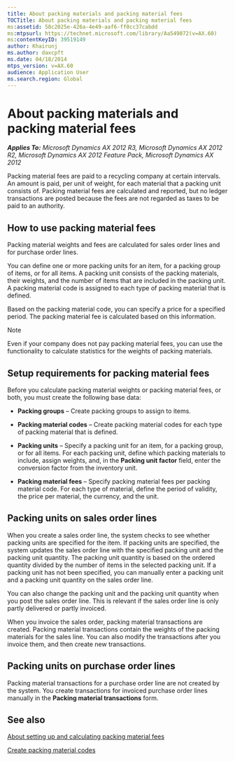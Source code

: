 ```yaml
---
title: About packing materials and packing material fees
TOCTitle: About packing materials and packing material fees
ms:assetid: 58c2025e-426a-4e49-aaf6-ff0cc37cabdd
ms:mtpsurl: https://technet.microsoft.com/library/Aa549072(v=AX.60)
ms:contentKeyID: 39519149
author: Khairunj
ms.author: daxcpft
ms.date: 04/18/2014
mtps_version: v=AX.60
audience: Application User
ms.search.region: Global
---
```


# About packing materials and packing material fees 


_**Applies To:** Microsoft Dynamics AX 2012 R3, Microsoft Dynamics AX 2012 R2, Microsoft Dynamics AX 2012 Feature Pack, Microsoft Dynamics AX 2012_

Packing material fees are paid to a recycling company at certain intervals. An amount is paid, per unit of weight, for each material that a packing unit consists of. Packing material fees are calculated and reported, but no ledger transactions are posted because the fees are not regarded as taxes to be paid to an authority.

## How to use packing material fees

Packing material weights and fees are calculated for sales order lines and for purchase order lines.

You can define one or more packing units for an item, for a packing group of items, or for all items. A packing unit consists of the packing materials, their weights, and the number of items that are included in the packing unit. A packing material code is assigned to each type of packing material that is defined.

Based on the packing material code, you can specify a price for a specified period. The packing material fee is calculated based on this information.


> [!NOTE]
> <P>Even if your company does not pay packing material fees, you can use the functionality to calculate statistics for the weights of packing materials.</P>



## Setup requirements for packing material fees

Before you calculate packing material weights or packing material fees, or both, you must create the following base data:

  - **Packing groups** – Create packing groups to assign to items.

  - **Packing material codes** – Create packing material codes for each type of packing material that is defined.

  - **Packing units** – Specify a packing unit for an item, for a packing group, or for all items. For each packing unit, define which packing materials to include, assign weights, and, in the **Packing unit factor** field, enter the conversion factor from the inventory unit.

  - **Packing material fees** – Specify packing material fees per packing material code. For each type of material, define the period of validity, the price per material, the currency, and the unit.

## Packing units on sales order lines

When you create a sales order line, the system checks to see whether packing units are specified for the item. If packing units are specified, the system updates the sales order line with the specified packing unit and the packing unit quantity. The packing unit quantity is based on the ordered quantity divided by the number of items in the selected packing unit. If a packing unit has not been specified, you can manually enter a packing unit and a packing unit quantity on the sales order line.

You can also change the packing unit and the packing unit quantity when you post the sales order line. This is relevant if the sales order line is only partly delivered or partly invoiced.

When you invoice the sales order, packing material transactions are created. Packing material transactions contain the weights of the packing materials for the sales line. You can also modify the transactions after you invoice them, and then create new transactions.

## Packing units on purchase order lines

Packing material transactions for a purchase order line are not created by the system. You create transactions for invoiced purchase order lines manually in the **Packing material transactions** form.

## See also

[About setting up and calculating packing material fees](about-setting-up-and-calculating-packing-material-fees.md)

[Create packing material codes](create-packing-material-codes.md)

  


